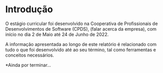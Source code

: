 # Introdução

O estágio curricular foi desenvolvido na Cooperativa de Profissionais de Desenvolvimentos de Software (CPDS), (falar acerca da empresa), com início no dia 2 de Maio até 24 de Junho de 2022.&#x20;

A informação apresentada ao longo de este relatório é relacionado com tudo o que foi desenvolvido até ao seu término, tal como ferramentas e conceitos necessários.&#x20;

\*Ainda por terminar...
